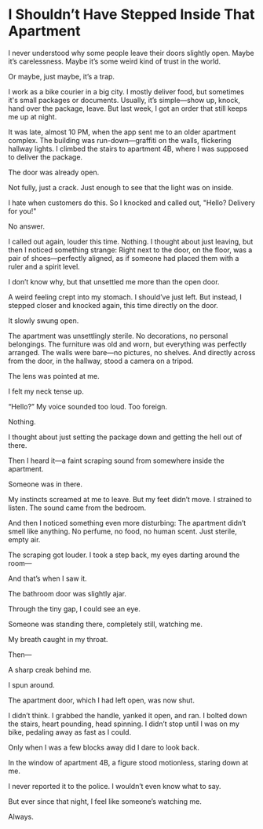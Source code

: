 # I Shouldn’t Have Stepped Inside That Apartment
I never understood why some people leave their doors slightly open. Maybe it’s carelessness. Maybe it’s some weird kind of trust in the world.

Or maybe, just maybe, it’s a trap.

I work as a bike courier in a big city. I mostly deliver food, but sometimes it's small packages or documents. Usually, it’s simple—show up, knock, hand over the package, leave. But last week, I got an order that still keeps me up at night.

It was late, almost 10 PM, when the app sent me to an older apartment complex. The building was run-down—graffiti on the walls, flickering hallway lights. I climbed the stairs to apartment 4B, where I was supposed to deliver the package.

The door was already open.

Not fully, just a crack. Just enough to see that the light was on inside.

I hate when customers do this. So I knocked and called out, "Hello? Delivery for you!"

No answer.

I called out again, louder this time. Nothing. I thought about just leaving, but then I noticed something strange: Right next to the door, on the floor, was a pair of shoes—perfectly aligned, as if someone had placed them with a ruler and a spirit level.

I don’t know why, but that unsettled me more than the open door.

A weird feeling crept into my stomach. I should’ve just left. But instead, I stepped closer and knocked again, this time directly on the door.

It slowly swung open.

The apartment was unsettlingly sterile. No decorations, no personal belongings. The furniture was old and worn, but everything was perfectly arranged. The walls were bare—no pictures, no shelves. And directly across from the door, in the hallway, stood a camera on a tripod.

The lens was pointed at me.

I felt my neck tense up.

“Hello?” My voice sounded too loud. Too foreign.

Nothing.

I thought about just setting the package down and getting the hell out of there.

Then I heard it—a faint scraping sound from somewhere inside the apartment.

Someone was in there.

My instincts screamed at me to leave. But my feet didn’t move. I strained to listen. The sound came from the bedroom.

And then I noticed something even more disturbing: The apartment didn’t smell like anything. No perfume, no food, no human scent. Just sterile, empty air.

The scraping got louder. I took a step back, my eyes darting around the room—

And that’s when I saw it.

The bathroom door was slightly ajar.

Through the tiny gap, I could see an eye.

Someone was standing there, completely still, watching me.

My breath caught in my throat.

Then—

A sharp creak behind me.

I spun around.

The apartment door, which I had left open, was now shut.

I didn’t think. I grabbed the handle, yanked it open, and ran. I bolted down the stairs, heart pounding, head spinning. I didn’t stop until I was on my bike, pedaling away as fast as I could.

Only when I was a few blocks away did I dare to look back.

In the window of apartment 4B, a figure stood motionless, staring down at me.

I never reported it to the police. I wouldn’t even know what to say.

But ever since that night, I feel like someone’s watching me.

Always.